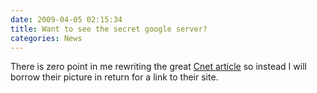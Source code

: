 ```yaml
---
date: 2009-04-05 02:15:34
title: Want to see the secret google server?
categories: News
---
```


There is zero point in me rewriting the great [Cnet article](http://news.cnet.com/8301-1001_3-10209580-92.html) so instead I will borrow their picture in return for a link to their site.
